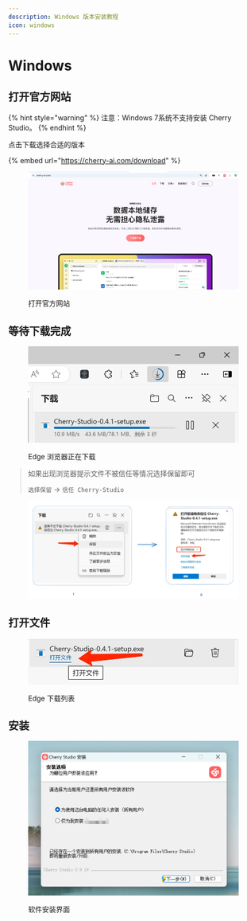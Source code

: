 ```yaml
---
description: Windows 版本安装教程
icon: windows
---
```


# Windows

## 打开官方网站

{% hint style="warning" %}
注意：Windows 7系统不支持安装 Cherry Studio。
{% endhint %}

点击下载选择合适的版本

{% embed url="https://cherry-ai.com/download" %}

<figure><img src="../../.gitbook/assets/image (1) (1) (1) (1).png" alt=""><figcaption><p>打开官方网站</p></figcaption></figure>

## 等待下载完成

<figure><img src="../../.gitbook/assets/download.webp" alt="" width="563"><figcaption><p>Edge 浏览器正在下载</p></figcaption></figure>

> 如果出现浏览器提示文件不被信任等情况选择保留即可
>
> `选择保留` → `信任 Cherry-Studio`

<figure><img src="../../.gitbook/assets/image (1) (1) (1) (1) (1) (1) (1) (1) (1) (1).png" alt=""><figcaption></figcaption></figure>

## 打开文件

<figure><img src="../../.gitbook/assets/download (1).webp" alt="" width="563"><figcaption><p>Edge 下载列表</p></figcaption></figure>

## 安装

<figure><img src="../../.gitbook/assets/image (2) (1) (1) (1).png" alt=""><figcaption><p>软件安装界面</p></figcaption></figure>
